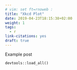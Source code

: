 ```yaml
---
# vim: set ft=rnoweb : 
title: "Xkcd Plot"
date: 2019-04-23T18:15:38+02:00
weight: 1
tags:
  - r
link-citations: yes
draft: true
---
```


Example post

```{r}
devtools::load_all()
```

<!--more-->

